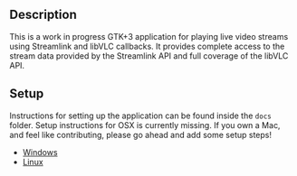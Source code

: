 ## Description
This is a work in progress GTK+3 application for playing live video streams
using Streamlink and libVLC callbacks. It provides complete access to the stream
data provided by the Streamlink API and full coverage of the libVLC API.

## Setup
Instructions for setting up the application can be found inside the `docs`
folder. Setup instructions for OSX is currently missing. If you own a Mac, and
feel like contributing, please go ahead and add some setup steps!
* [Windows](docs/setup_windows.md)
* [Linux](docs/setup_linux.md)
